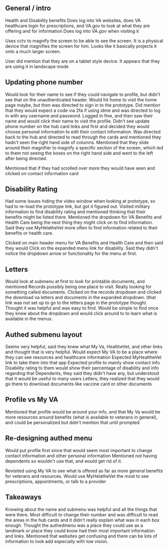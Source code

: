 ## General / intro

Health and Disability benefits
Does log into VA websites, does VA healthcare login for prescriptions, and VA.gov to look at what they are offering and for information
Does log into VA.gov when visiting it

Uses cctv to magnify the screen to be able to see the screen. It is a physical device that magnifies the screen for him. Looks like it basically projects it onto a much larger screen.

User did mention that they are on a tablet style device. It appears that they are using it in landscape mode

## Updating phone number

Would look for their name to see if they could navigate to profile, but didn't see that on the unauthenticated header.
Would hit home to visit the home page maybe, but then was directed to sign in to the prototype.
Did mention that they would expect a code via 2fa if using idme and was directed to log in with any username and password.
Logged in fine, and then saw their name and would click their name to visit the profile.
Didn't see update phone number on the hub card links and first and decided they would choose personal information to edit their contact information.
Was directed back to the hub and directed to read through the cards and mentioned they hadn't seen the right hand side of columns. Mentioned that they slide around their magnifier to magnify a specific section of the screen, which led to them not seeing the boxes on the right hand side and went to the left after being directed.

Mentioned that if they had scrolled over more they would have seen and clicked on contact information card

## Disability Rating

Had some issues hiding the video window when looking at prototype, so had to re-load the prototype link, but got it figured out.
Visited military information to find disability rating and mentioned thinking that their benefits might be listed there.
Mentioned the dropdown for VA Benefits and Health Care being the next thing they might click on to find information. Said they use MyHelatheVet more often to find information related to their benefits or health care.

Clicked on main header menu for VA Benefits and Health Care and then said they would Click on the expanded menu link for disability. Said they didn't notice the dropdown arrow or functionality for the menu at first.

## Letters

Would look at submenu at first to look for printable documents, and mentioned Records possibly being one place to visit. Really looking for something called documents.
Clicked on the records dropdown and clicked the download va letters and documents in the expanded dropdown. (that link was not set up to go to the letters page in the prototype though)
Thought it was helpful and was easy to find. Would be simple to find once they knew about the dropdown and would click around to to learn what is available in the menus.

## Authed submenu layout

Seems very helpful, said they knew what My Va, HealtheVet, and other links and thought that is very helpful.
Would expect My VA to be a place where they can see resources and healthcare information
Expected MyHealtheVet link to take them into that app
Expected profile to mainly show contact info
Disability rating to them would show their percentage of disability and info regarding that
Dependents, they said they didn't have any, but understood that it would be useful to many users
Letters, they realized that they would go there to download documents like vaccine card or other documents

## Profile vs My VA

Mentioned that profile would be around your info, and that My Va would be more resources around benefits (what is available to veterans in general), and could be personalized but didn't mention that until prompted

## Re-designing authed menu

Would put profile first since that would seem most important to change contact information and other personal information
Mentioned not having dependents so wouldn't use that, and would get rid of it.

Revisited using My VA to see what is offered as far as more general benefits for veterans and resources.
Would use MyHelatheVet the most to see prescriptions, appointments, or talk to a provider

## Takeaways

Knowing about the name and submenu was helpful and all the things that were there.
Most difficult to change their number and was difficult to read the areas in the hub cards and it didn't really explain what was in each box enough.
Thought the authedmenu was a place they could use as a landmark or place they could know had their most important information and links.
Mentioned that websites get confusing and there can be lots of information to look add especially with low vision.
